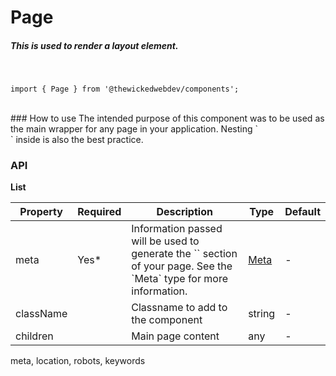 # Page
##### This is used to render a layout element.
<br/>

```
import { Page } from '@thewickedwebdev/components';
```
<br/>
### How to use
The intended purpose of this component was to be used as the main wrapper for
any page in your application. Nesting `<Section/>` inside is also the best
practice.

### API

**List**

<table>
  <thead>
    <tr>
      <th>Property</th>
      <th>Required</th>
      <th>Description</th>
      <th>Type</th>
      <th>Default</th>
    </tr>
  </thead>

  <tbody>
    <tr>
      <td>meta</td>
      <td>Yes*</td>
      <td>
        Information passed will be used to generate the `<head/>` section
        of your page. See the `Meta` type for more information.
      </td>
      <td><a href="#">Meta</a></td>
      <td>-</td>
    </tr>
    <tr>
      <td>className</td>
      <td></td>
      <td>Classname to add to the component</td>
      <td>string</td>
      <td>-</td>
    </tr>
    <tr>
      <td>children</td>
      <td></td>
      <td>Main page content</td>
      <td>any</td>
      <td>-</td>
    </tr>
  </tbody>
</table>

meta, location, robots, keywords
